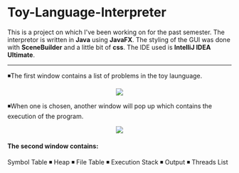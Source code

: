# Toy-Language-Interpreter

This is a project on which I've been working on for the past semester.
The interpretor is written in **Java** using **JavaFX**. The styling of the GUI was done with **SceneBuilder** and a little bit of **css**.
The IDE used is **IntelliJ IDEA Ultimate**.

---

◾️The first window contains a list of problems in the toy launguage.

<p align="center">
  <img src="https://gist.githubusercontent.com/soniamatei/6f060b082a5018ad1e300401478fd8c2/raw/e4ed683a3dd6fe56fa74f750916eb1b600c4f870/Toy-Language-Interpreter-1.gif" />
</p>

◾️When one is chosen, another window will pop up which contains the execution of the program.

<p align="center">
  <img src="https://gist.githubusercontent.com/soniamatei/6f060b082a5018ad1e300401478fd8c2/raw/e4ed683a3dd6fe56fa74f750916eb1b600c4f870/Toy-Language-Interpreter-2.gif" />
</p>

#### The second window contains:
Symbol Table ◾️ Heap ◾️ File Table ◾️ Execution Stack ◾️ Output ◾️ Threads List

